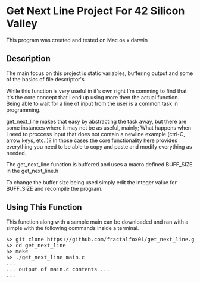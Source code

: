 # Get Next Line Project For 42 Silicon Valley

<p>This program was created and tested on Mac os x darwin</p>

## Description
<p>The main focus on this project is static variables, buffering output and some of the basics of file descriptor's</p>
<p>While this function is very useful in it's own right I'm comming to find that it's the core concept that I end up using
more then the actual function. Being able to wait for a line of input from the user is a common task in programming.</p>
<p>get_next_line makes that easy by abstracting the task away, but there are some instances where it may not be as useful, mainly; What happens when I need to proccess input that does not contain a newline example (ctrl-C, arrow keys, etc..)? In those cases the core functionality here provides everything you need to be able to copy and paste and modify everything as needed.</p>
<p>The get_next_line function is buffered and uses a macro defined BUFF_SIZE in the get_next_line.h</p>
<p>To change the buffer size being used simply edit the integer value for BUFF_SIZE and recompile the program.</p>

## Using This Function
<p>This function along with a sample main can be downloaded and ran with a simple with the following commands inside a terminal.</p>
<pre>$> git clone https://github.com/fractalfox01/get_next_line.git get_next_line
$> cd get_next_line
$> make
$> ./get_next_line main.c
...
... output of main.c contents ...
...
</pre>
